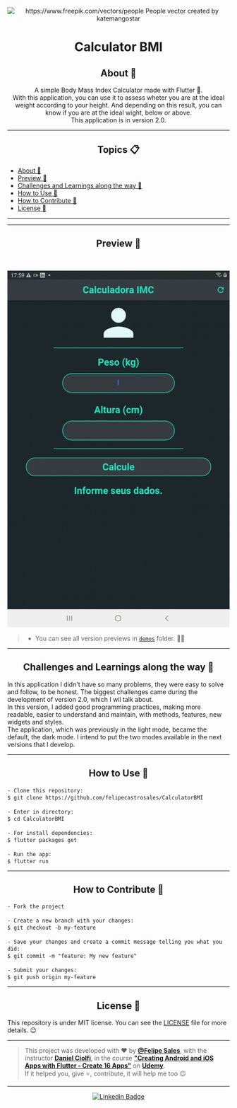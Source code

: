  <p align="center">
      <img src="https://user-images.githubusercontent.com/59374587/91995303-06f0f080-ed0e-11ea-8507-55001063c85e.png" width="30%" alt="https://www.freepik.com/vectors/people People vector created by katemangostar"/>
   </p>

   <h1 align="center">Calculator BMI</h1>

   <h2 align="center">About 📖</h2>
   
   <p align="center">
      A simple Body Mass Index Calculator made with Flutter 💙. <br>
      With this application, you can use it to assess wheter you are at the ideal weight according to your height. And depending on this result, you can know if you are at the ideal wight, below or above.<br>
      This application is in version 2.0.
   </p>

---

<h2 align="center">Topics 📋</h2>

   <p>
   
- [About 📖](#about-)
- [Preview 📱](#preview-)
- [Challenges and Learnings along the way 🤯](#---challenges-and-learnings-along-the-way----)
- [How to Use 🤔](#how-to-use-)
- [How to Contribute 💪](#how-to-contribute-)
- [License 📝](#license-)

---

---

   <h2 align="center">Preview 📱</h2><br>

   <p align="center">
   <img src="https://github.com/felipecastrosales/CalculatorBMI/blob/master/demos/version2.gif">
   </p>

   > * You can see all version previews in [`demos`](https://github.com/felipecastrosales/CalculatorBMI/blob/master/demos) folder. 🧐📂

---

 <h2 align="center">
   Challenges and Learnings along the way 🤯
   </h2>

   In this application I didn't have so many problems, they were easy to solve and follow, to be honest. The biggest challenges came during the development of version 2.0, which I wil talk about.<br>
   In this version, I added good programming practices, making more readable, easier to understand and maintain, with methods, features, new widgets and styles.<br>
   The application, which was previously in the light mode, became the default, the dark mode. I intend to put the two modes available in the next versions that I develop.

---

   <h2 align="center">How to Use 🤔</h2>

   ```   
   - Clone this repository:
   $ git clone https://github.com/felipecastrosales/CalculatorBMI

   - Enter in directory:
   $ cd CalculatorBMI

   - For install dependencies:
   $ flutter packages get

   - Run the app: 
   $ flutter run
   ```

---

<h2 align="center">How to Contribute 💪</h2>

   ```
   - Fork the project 

   - Create a new branch with your changes:
   $ git checkout -b my-feature

   - Save your changes and create a commit message telling you what you did:
   $ git commit -m "feature: My new feature"

   - Submit your changes:
   $ git push origin my-feature
   ```

---

   <h2 align="center">License 📝</h2>

   This repository is under MIT license. You can see the [LICENSE](https://github.com/felipecastrosales/CalculatorBMI/blob/master/LICENSE) file for more details. 😉

   ---

   >This project was developed with ❤️ by **[@Felipe Sales](https://www.linkedin.com/in/felipecastrosales/)**, with the instructor **[Daniel Ciolfi](https://linkedin.com/in/danielciolfi)**, in the course  **["Creating Android and iOS Apps with Flutter - Create 16 Apps"](https://www.udemy.com/course/curso-completo-flutter-app-android-ios)** on **[Udemy](https://www.udemy.com/)**.<br>
   If it helped you, give ⭐, contribute, it will help me too 😉

---

   <div align="center">

   [![Linkedin Badge](https://img.shields.io/badge/-Felipe%20Sales-292929?style=flat-square&logo=Linkedin&logoColor=white&link=https://www.linkedin.com/in/felipecastrosales/)](https://www.linkedin.com/in/felipecastrosales/)

   </div>
